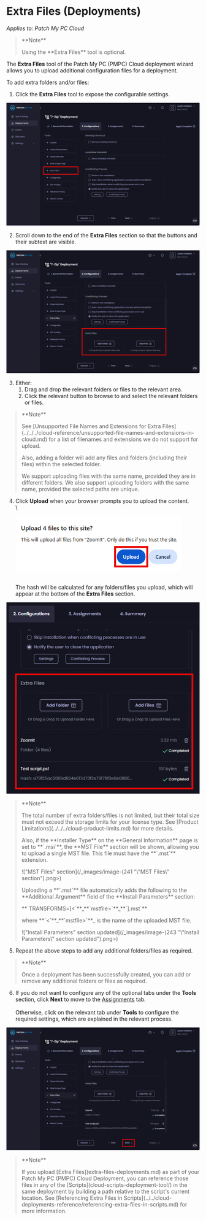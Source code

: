 # Extra Files (Deployments)

_Applies to: Patch My PC Cloud_

<blockquote class="wp-block-quote">
<p>**Note**</p>
<p>Using the **Extra Files** tool is optional.</p>
</blockquote>

The **Extra Files** tool of the Patch My PC (PMPC) Cloud deployment wizard allows you to upload additional configuration files for a deployment.

To add extra folders and/or files:

1. Click the **Extra Files** tool to expose the configurable settings.

![Clicking the "Extra Files" tool](/_images/image-(82).png "Clicking the &#x22;Extra Files&#x22; tool")

2. Scroll down to the end of the **Extra Files** section so that the buttons and their subtext are visible.

![Scrolling down to the end of the "Extra Files" section so that the buttons and their subtext are visible](/_images/image-(83).png "Scrolling down to the end of the &#x22;Extra Files&#x22; section so that the buttons and their subtext are visible")

3. Either:
   1. Drag and drop the relevant folders or files to the relevant area.
   2. Click the relevant button to browse to and select the relevant folders or files.

<blockquote class="wp-block-quote">
<p>**Note**</p>
<p>See [Unsupported File Names and Extensions for Extra Files](../../../cloud-reference/unsupported-file-names-and-extensions-in-cloud.md) for a list of filenames and extensions we do not support for upload.</p>
<p>Also, adding a folder will add any files and folders (including their files) within the selected folder.</p>
<p>We support uploading files with the same name, provided they are in different folders. We also support uploading folders with the same name, provided the selected paths are unique.</p>
</blockquote>

4.  Click **Upload** when your browser prompts you to upload the content.\
    \


    ![Clicking "Upload" when prompted to upload the content](/_images/image-(146).png "Clicking &#x22;Upload&#x22; when prompted to upload the content")

    \
    The hash will be calculated for any folders/files you upload, which will appear at the bottom of the **Extra Files** section.

![Additional folders/files to be uploaded appearing at the bottom of the "Extra Files" section](/_images/image-(84).png "Additional folders/files to be uploaded appearing at the bottom of the “Extra Files” section")

<blockquote class="wp-block-quote">
<p>**Note**</p>
<p>The total number of extra folders/files is not limited, but their total size must not exceed the storage limits for your license type. See [Product Limitations](../../../cloud-product-limits.md)  for more details.</p>
<p>Also, if the **Installer Type** on the **General Information** page is set to **`.msi`**, the **MST File** section will be shown, allowing you to upload a single MST file. This file must have the **`.mst`** extension.</p>
<p>!["MST Files" section](/_images/image-(241 "\"MST Files\" section").png>)</p>
<p>Uploading a **`.mst`** file automatically adds the following to the **Additional Argument** field of the **Install Parameters** section:</p>
<p>**`TRANSFORMS=[<`**_**`mstfile>`**_**`].mst`**</p>
<p>where **`<`**_**`mstfile>`**_ is the name of the uploaded MST file.</p>
<p>!["Install Parameters" section updated](/_images/image-(243 "\"Install Parameters\" section updated").png>)</p>
</blockquote>

5. Repeat the above steps to add any additional folders/files as required.

<blockquote class="wp-block-quote">
<p>**Note**</p>
<p>Once a deployment has been successfully created, you can add or remove any additional folders or files as required.</p>
</blockquote>

6. If you do not want to configure any of the optional tabs under the **Tools** section, click **Next** to move to the [Assignments](../cloud-assignments-deployment-tab.md) tab.\
   \
   Otherwise, click on the relevant tab under **Tools** to configure the required settings, which are explained in the relevant process.

![Clicking "Next" to move to the "Assignments" page](/_images/image-(85).png "Clicking &#x22;Next&#x22; to move to the &#x22;Assignments&#x22; page")

<blockquote class="wp-block-quote">
<p>**Note**</p>
<p>If you upload [Extra Files](extra-files-deployments.md) as part of your Patch My PC (PMPC) Cloud Deployment, you can reference those files in any of the [Scripts](cloud-scripts-deployment-tool/) in the same deployment by building a path relative to the script's current location. See [Referencing Extra Files in Scripts](../../cloud-deployments-reference/referencing-extra-files-in-scripts.md) for more information.</p>
</blockquote>